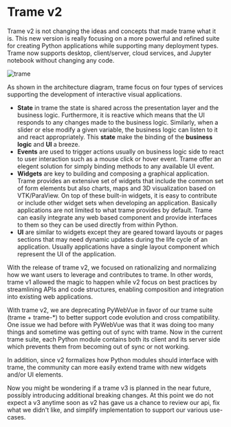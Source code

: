 # Trame v2

Trame v2 is not changing the ideas and concepts that made trame what it is. This new version is really focusing on a more powerful and refined suite for creating Python applications while supporting many deployment types. Trame now supports desktop, client/server, cloud services, and Jupyter notebook without changing any code.

![trame](/trame/images/trame-architecture.jpg)

As shown in the architecture diagram, trame focus on four types of services supporting the development of interactive visual applications.

- __State__ in trame the state is shared across the presentation layer and the business logic. Furthermore, it is reactive which means that the UI responds to any changes made to the business logic. Similarly, when a slider or else modify a given variable, the business logic can listen to it and react appropriately. This __state__ make the binding of the **business logic** and **UI** a breeze.
- __Events__ are used to trigger actions usually on business logic side to react to user interaction such as a mouse click or hover event. Trame offer an elegent solution for simply binding methods to any available UI event.
- __Widgets__ are key to building and composing a graphical application. Trame provides an extensive set of widgets that include the common set of form elements but also charts, maps and 3D visualization based on VTK/ParaView. On top of these built-in widgets, it is easy to contribute or include other widget sets when developing an application. Basically applications are not limited to what trame provides by default. Trame can easily integrate any web based component and provide interfaces to them so they can be used directly from within Python.
- __UI__ are similar to widgets except they are geared toward layouts or pages sections that may need dynamic updates during the life cycle of an application. Usually applications have a single layout component which represent the UI of the application.


With the release of trame v2, we focused on rationalizing and normalizing how we want users to leverage and contributes to trame. In other words, trame v1 allowed the magic to happen while v2 focus on best practices by streamlining APIs and code structures, enabling composition and integration into existing web applications.

With trame v2, we are deprecating PyWebVue in favor of our trame suite (trame + trame-*) to better support code evolution and cross compatibility. One issue we had before with PyWebVue was that it was doing too many things and sometime was getting out of sync with trame. Now in the current trame suite, each Python module contains both its client and its server side which prevents them from becoming out of sync or not working.

In addition, since v2 formalizes how Python modules should interface with trame, the community can more easily extend trame with new widgets and/or UI elements.

Now you might be wondering if a trame v3 is planned in the near future, possibly introducing additional breaking changes. At this point we do not expect a v3 anytime soon as v2 has gave us a chance to review our api, fix what we didn't like, and simplify implementation to support our various use-cases.
